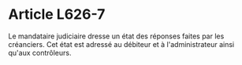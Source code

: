 # Article L626-7

Le mandataire judiciaire dresse un état des réponses faites par les créanciers. Cet état est adressé au débiteur et à l'administrateur ainsi qu'aux contrôleurs.
